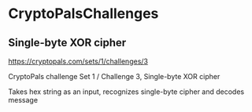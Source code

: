 # CryptoPalsChallenges
## Single-byte XOR cipher

https://cryptopals.com/sets/1/challenges/3

CryptoPals challenge Set 1 / Challenge 3, Single-byte XOR cipher

Takes hex string as an input, recognizes single-byte cipher and decodes message
